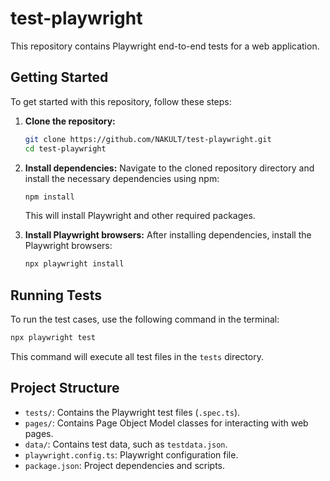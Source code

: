 # test-playwright

This repository contains Playwright end-to-end tests for a web application.

## Getting Started

To get started with this repository, follow these steps:

1.  **Clone the repository:**
    ```bash
    git clone https://github.com/NAKULT/test-playwright.git
    cd test-playwright
    ```

2.  **Install dependencies:**
    Navigate to the cloned repository directory and install the necessary dependencies using npm:
    ```bash
    npm install
    ```
    This will install Playwright and other required packages.

3.  **Install Playwright browsers:**
    After installing dependencies, install the Playwright browsers:
    ```bash
    npx playwright install
    ```

## Running Tests

To run the test cases, use the following command in the terminal:

```bash
npx playwright test
```

This command will execute all test files in the `tests` directory.

## Project Structure

-   `tests/`: Contains the Playwright test files (`.spec.ts`).
-   `pages/`: Contains Page Object Model classes for interacting with web pages.
-   `data/`: Contains test data, such as `testdata.json`.
-   `playwright.config.ts`: Playwright configuration file.
-   `package.json`: Project dependencies and scripts.